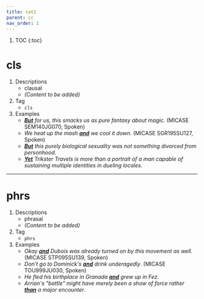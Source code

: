 ```yaml
---
title: cat1
parent: cc
nav_order: 1
---
```

1. TOC
{:toc}

# cls

1. Descriptions
    - clausal
    - *(Content to be added)*
2. Tag
    - `cls`
3. Examples
    - *<ins>**But**</ins> for us, this smacks us as pure fantasy about magic*. (MICASE SEM140JG070, Spoken)
    - *We heat up the mash <ins>**and**</ins> we cool it down*. (MICASE SGR195SU127, Spoken)
    - *<ins>**But**</ins> this purely biological sexuality was not something divorced from personhood*.
    - *<ins>**Yet**</ins> Trikster Travels is more than a portrait of a man capable of sustaining multiple identities in dueling locales*.

---

# phrs

1. Descriptions
    - phrasal
    - *(Content to be added)*
2. Tag
    - `phrs`
3. Examples
    - *Okay <ins>**and**</ins> Dubois was already turned on by this movement as well*. (MICASE STP095SU139, Spoken)
    - *Don't go to Dominick's <ins>**and**</ins> drink underagedly*. (MICASE TOU999JU030, Spoken)
    - *He fled his birthplace in Granada <ins>**and**</ins> grew up in Fez*.
    - *Arrian's "battle" might have merely been a show of force rather <ins>**than**</ins> a major encounter*.

